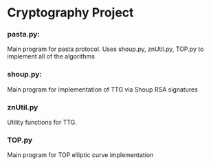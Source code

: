 # Cryptography Project 

###  pasta.py:
Main program for pasta protocol. Uses shoup.py, znUtil.py, TOP.py to implement all of the algorithms

### shoup.py:
Main program for implementation of TTG via Shoup RSA signatures

### znUtil.py
Utility functions for TTG.

### TOP.py
Main program for TOP elliptic curve implementation

